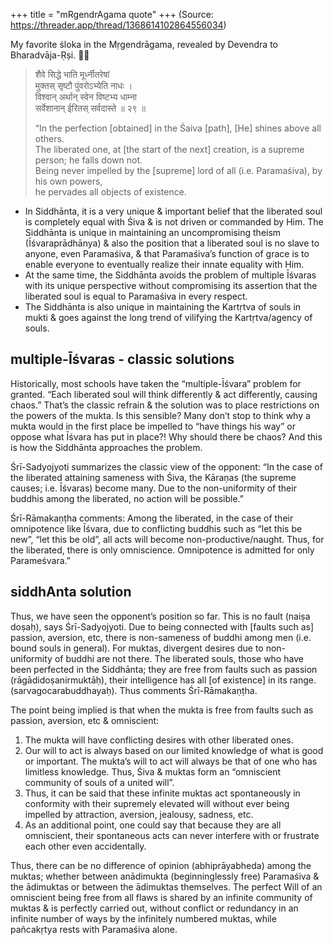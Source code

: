 +++
title = "mRgendrAgama quote"
+++
(Source: https://threader.app/thread/1368614102864556034)

My favorite śloka in the Mṛgendrāgama, revealed by Devendra to Bharadvāja-Ṛṣi. 🙏🏾 

> शैवे सिद्धे भाति मूर्ध्नीतरेषां  
> मुक्तस् सृष्टौ पुंवरोऽभ्येति नाधः ।  
> विश्वान् अर्थान् स्वेन विष्टभ्य धाम्ना  
> सर्वेशानान् ईरितस् सर्वदास्ते ॥ २९ ॥
> 
> “In the perfection [obtained] in the Śaiva [path], [He] shines above all others.  
> The liberated one, at [the start of the next] creation, is a supreme person; he falls down not.  
> Being never impelled by the [supreme] lord of all (i.e. Paramaśiva), by his own powers,  
> he pervades all objects of existence.

- In Siddhānta, it is a very unique & important belief that the liberated soul is completely equal with Śiva & is not driven or commanded by Him. The Siddhānta is unique in maintaining an uncompromising theism (Īśvaraprādhānya) & also the position that a liberated soul is no slave to anyone, even Paramaśiva, & that Paramaśiva’s function of grace is to enable everyone to eventually realize their innate equality with Him.  
- At the same time, the Siddhānta avoids the problem of multiple Īśvaras with its unique perspective without compromising its assertion that the liberated soul is equal to Paramaśiva in every respect. 
- The Siddhānta is also unique in maintaining the Kartṛtva of souls in mukti & goes against the long trend of vilifying the Kartṛtva/agency of souls.

## multiple-Īśvaras - classic solutions
Historically, most schools have taken the “multiple-Īśvara” problem for granted. “Each liberated soul will think differently & act differently, causing chaos.” That’s the classic refrain & the solution was to place restrictions on the powers of the mukta. Is this sensible? Many don’t stop to think why a mukta would in the first place be impelled to “have things his way” or oppose what Īśvara has put in place?! Why should there be chaos? And this is how the Siddhānta approaches the problem.

Śrī-Sadyojyoti summarizes the classic view of the opponent: “In the case of the liberated attaining sameness with Śiva, the Kāraṇas (the supreme causes; i.e. Īśvaras) become many. Due to the non-uniformity of their buddhis among the liberated, no action will be possible.” 

Śrī-Rāmakaṇṭha comments: Among the liberated, in the case of their omnipotence like Īśvara, due to conflicting buddhis such as “let this be new”, “let this be old”, all acts will become non-productive/naught. Thus, for the liberated, there is only omniscience. Omnipotence is admitted for only Parameśvara.”

## siddhAnta solution
Thus, we have seen the opponent’s position so far. This is no fault (naiṣa doṣaḥ), says Śrī-Sadyojyoti. Due to being connected with [faults such as] passion, aversion, etc, there is non-sameness of buddhi among men (i.e. bound souls in general). For muktas, divergent desires due to non-uniformity of buddhi are not there. The liberated souls, those who have been perfected in the Siddhānta; they are free from faults such as passion (rāgādidoṣanirmuktāḥ), their intelligence has all [of existence] in its range. (sarvagocarabuddhayaḥ). Thus comments Śrī-Rāmakaṇṭha. 

The point being implied is that when the mukta is free from faults such as passion, aversion, etc & omniscient:

1. The mukta will have conflicting desires with other liberated ones.
2. Our will to act is always based on our limited knowledge of what is good or important. The mukta’s will to act will always be that of one who has limitless knowledge. Thus, Śiva & muktas form an “omniscient community of souls of a united will”.
3. Thus, it can be said that these infinite muktas act spontaneously in conformity with their supremely elevated will without ever being impelled by attraction, aversion, jealousy, sadness, etc.
4. As an additional point, one could say that because they are all omniscient, their spontaneous acts can never interfere with or frustrate each other even accidentally.

Thus, there can be no difference of opinion (abhiprāyabheda) among the muktas; whether between anādimukta (beginninglessly free) Paramaśiva & the ādimuktas or between the ādimuktas themselves. The perfect Will of an omniscient being free from all flaws is shared by an infinite community of muktas & is perfectly carried out, without conflict or redundancy in an infinite number of ways by the infinitely numbered muktas, while pañcakṛtya rests with Paramaśiva alone. 